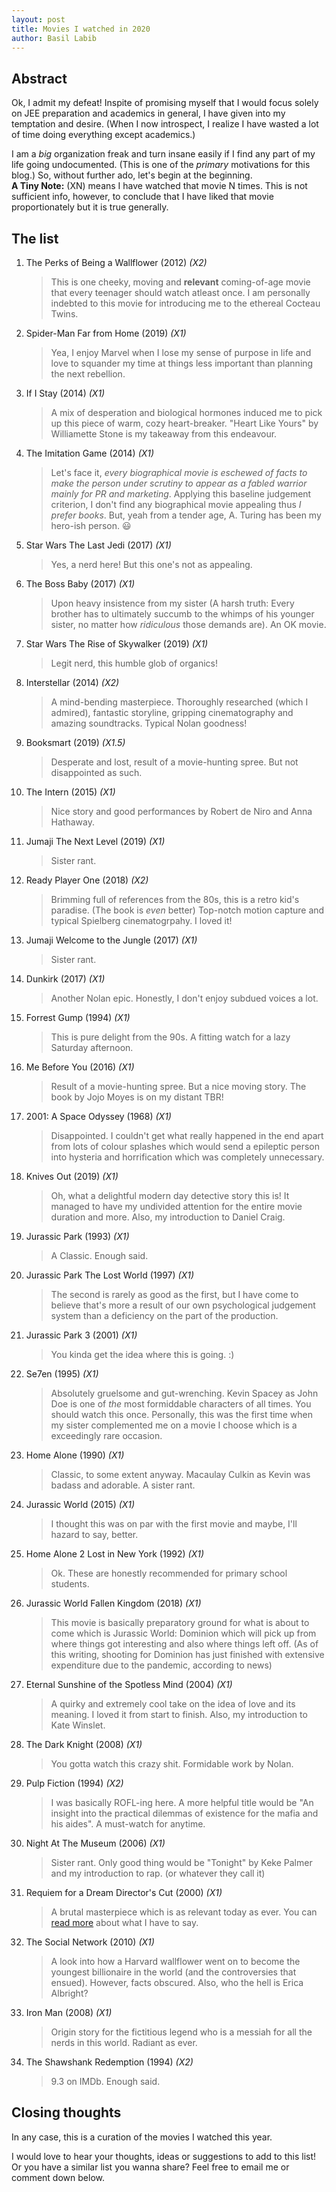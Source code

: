 ```yaml
---
layout: post
title: Movies I watched in 2020
author: Basil Labib
---
```


## Abstract   

Ok, I admit my defeat! Inspite of promising myself that I would focus solely on JEE preparation and academics in general, I have given into my temptation and desire. (When I now introspect, I realize I have wasted a lot of time doing everything except academics.)   

I am a _big_ organization freak and turn insane easily if I find any part of my life going undocumented. (This is one of the _primary_ motivations for this blog.) So, without further ado, let's begin at the beginning.   
**A Tiny Note:** (XN) means I have watched that movie N times. This is not sufficient info, however, to conclude that I have liked that movie proportionately but it is true generally.  


## The list   

1. The Perks of Being a Wallflower (2012) _(X2)_
	> This is one cheeky, moving and **relevant** coming-of-age movie that every teenager should watch atleast once. I am personally indebted to this movie for introducing me to the ethereal Cocteau Twins.   

2. Spider-Man Far from Home (2019) _(X1)_  
	> Yea, I enjoy Marvel when I lose my sense of purpose in life and love to squander my time at things less important than planning the next rebellion.   

3. If I Stay (2014) _(X1)_   
	> A mix of desperation and biological hormones induced me to pick up this piece of warm, cozy heart-breaker. "Heart Like Yours" by Williamette Stone is my takeaway from this endeavour.  

4. The Imitation Game (2014) _(X1)_   
	> Let's face it, _every biographical movie is eschewed of facts to make the person under scrutiny to appear as a fabled warrior mainly for PR and marketing_. Applying this baseline judgement criterion, I don't find any biographical movie appealing thus _I prefer books_. But, yeah from a tender age, A. Turing has been my hero-ish person. :smiley:   

5. Star Wars The Last Jedi (2017) _(X1)_  
	> Yes, a nerd here! But this one's not as appealing.   

6. The Boss Baby (2017) _(X1)_   
	> Upon heavy insistence from my sister (A harsh truth: Every brother has to ultimately succumb to the whimps of his younger sister, no matter how _ridiculous_ those demands are). An OK movie.  

7. Star Wars The Rise of Skywalker (2019) _(X1)_  
	> Legit nerd, this humble glob of organics!   

8. Interstellar (2014) _(X2)_   
	> A mind-bending masterpiece. Thoroughly researched (which I admired), fantastic storyline, gripping cinematography and amazing soundtracks. Typical Nolan goodness!   

9. Booksmart (2019) _(X1.5)_  
	> Desperate and lost, result of a movie-hunting spree. But not disappointed as such.  

10. The Intern (2015) _(X1)_  
	> Nice story and good performances by Robert de Niro and Anna Hathaway.   

11. Jumaji The Next Level (2019) _(X1)_   
	> Sister rant.   

12. Ready Player One (2018) _(X2)_  
	> Brimming full of references from the 80s, this is a retro kid's paradise. (The book is _even_ better) Top-notch motion capture and typical Spielberg cinematogrpahy. I loved it!   

13. Jumaji Welcome to the Jungle (2017) _(X1)_  
	> Sister rant.   

14. Dunkirk (2017) _(X1)_  
	> Another Nolan epic. Honestly, I don't enjoy subdued voices a lot.  

15. Forrest Gump (1994) _(X1)_  
	> This is pure delight from the 90s. A fitting watch for a lazy Saturday afternoon.   

16. Me Before You (2016) _(X1)_  
	> Result of a movie-hunting spree. But a nice moving story. The book by Jojo Moyes is on my distant TBR!   

17. 2001: A Space Odyssey (1968) _(X1)_  
	> Disappointed. I couldn't get what really happened in the end apart from lots of colour splashes which would send a epileptic person into hysteria and horrification which was completely unnecessary.   

18. Knives Out (2019) _(X1)_  
	> Oh, what a delightful modern day detective story this is! It managed to have my undivided attention for the entire movie duration and more. Also, my introduction to Daniel Craig.   

19. Jurassic Park (1993) _(X1)_  
	> A Classic. Enough said.  

20. Jurassic Park The Lost World (1997) _(X1)_  
	> The second is rarely as good as the first, but I have come to believe that's more a result of our own psychological judgement system than a deficiency on the part of the production.  

21. Jurassic Park 3 (2001) _(X1)_  
	> You kinda get the idea where this is going. :)  

22. Se7en (1995) _(X1)_  
	> Absolutely gruelsome and gut-wrenching. Kevin Spacey as John Doe is one of _the_ most formiddable characters of all times. You should watch this once. Personally, this was the first time when my sister complemented me on a movie I choose which is a exceedingly rare occasion.  

23. Home Alone (1990) _(X1)_  
	> Classic, to some extent anyway. Macaulay Culkin as Kevin was badass and adorable. A sister rant.  

24. Jurassic World (2015) _(X1)_  
	> I thought this was on par with the first movie and maybe, I'll hazard to say, better.  

25. Home Alone 2 Lost in New York (1992) _(X1)_  
	> Ok. These are honestly recommended for primary school students.  

26. Jurassic World Fallen Kingdom (2018) _(X1)_  
	> This movie is basically preparatory ground for what is about to come which is Jurassic World: Dominion which will pick up from where things got interesting and also where things left off. (As of this writing, shooting for Dominion has just finished with extensive expenditure due to the pandemic, according to news)   

27. Eternal Sunshine of the Spotless Mind (2004) _(X1)_  
	> A quirky and extremely cool take on the idea of love and its meaning. I loved it from start to finish. Also, my introduction to Kate Winslet.  

28. The Dark Knight (2008) _(X1)_  
	> You gotta watch this crazy shit. Formidable work by Nolan.  

29. Pulp Fiction (1994) _(X2)_  
	> I was basically ROFL-ing here. A more helpful title would be "An insight into the practical dilemmas of existence for the mafia and his aides". A must-watch for anytime.  

30. Night At The Museum (2006) _(X1)_  
	> Sister rant. Only good thing would be "Tonight" by Keke Palmer and my introduction to rap. (or whatever they call it)   

31. Requiem for a Dream Director's Cut (2000) _(X1)_  
	> A brutal masterpiece which is as relevant today as ever. You can [read more][dream] about what I have to say.  

32. The Social Network (2010) _(X1)_  
	> A look into how a Harvard wallflower went on to become the youngest billionaire in the world (and the controversies that ensued). However, facts obscured. Also, who the hell is Erica Albright?   

33. Iron Man (2008) _(X1)_ 
	> Origin story for the fictitious legend who is a messiah for all the nerds in this world. Radiant as ever.   

34. The Shawshank Redemption (1994) _(X2)_  
	> 9.3 on IMDb. Enough said.   

## Closing thoughts   

In any case, this is a curation of the movies I watched this year.     

I would love to hear your thoughts, ideas or suggestions to add to this list! Or you have a similar list you wanna share? Feel free to email me or comment down below.     

[dream]: /requiem-for-a-dream-a-melancholic-masterpiece
